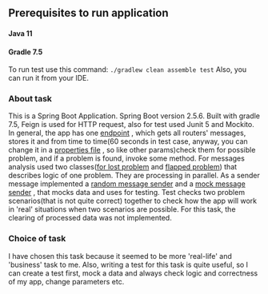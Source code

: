 ## Prerequisites to run application

#### Java 11

#### Gradle 7.5

To run test use this command: `./gradlew clean assemble test`
Also, you can run it from your IDE.

### About task

This is a Spring Boot Application. Spring Boot version 2.5.6. Built with gradle 7.5, Feign is used for HTTP request,
also for test used Junit 5 and Mockito. In general, the app has
one [endpoint](https://github.com/ktvcv/product-engine-test-task/blob/master/src/main/java/com/productengine/productenginetesttask/api/RouterMessageController.java)
, which gets all routers' messages, stores it and from time to time(60 seconds in test case, anyway, you can change it
in
a [properties file](https://github.com/ktvcv/product-engine-test-task/blob/master/src/main/resources/application.properties)
, so like other params)check them for possible problem, and if a problem is found, invoke some method. For messages
analysis used two
classes([for lost problem](https://github.com/ktvcv/product-engine-test-task/blob/master/src/main/java/com/productengine/productenginetesttask/service/problemanalyzer/LostRouterAnalyzer.java)
and [flapped problem](https://github.com/ktvcv/product-engine-test-task/blob/master/src/main/java/com/productengine/productenginetesttask/service/problemanalyzer/FlapperRouterAnalyzer.java))
that describes logic of one problem. They are processing in parallel. As a sender message implemented a
[random message sender](https://github.com/ktvcv/product-engine-test-task/blob/master/src/main/java/com/productengine/productenginetesttask/service/sender/RandomRouterSenderMessage.java)
and a
[mock message sender](https://github.com/ktvcv/product-engine-test-task/blob/master/src/main/java/com/productengine/productenginetesttask/service/sender/MockRouterSenderMessage.java)
, that mocks data and uses for testing. Test checks two problem scenarios(that is not quite correct) together to check
how the app will work in 'real' situations when two scenarios are possible. For this task, the clearing of processed
data was not implemented.

### Choice of task

I have chosen this task because it seemed to be more
'real-life' and 'business' task to me. Also, writing a test for this task is quite useful, so I can create a test first,
mock a data and always check logic and correctness of my app, change parameters etc.





